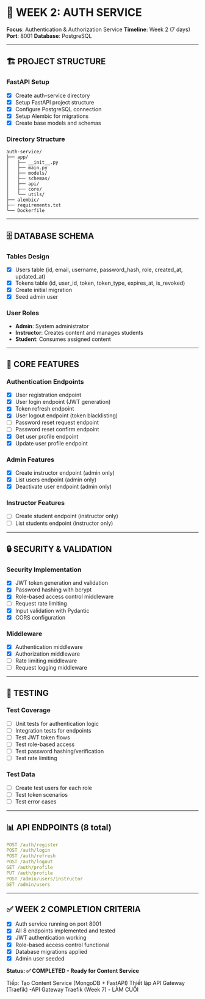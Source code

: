 # 🔐 WEEK 2: AUTH SERVICE

**Focus**: Authentication & Authorization Service
**Timeline**: Week 2 (7 days)
**Port**: 8001
**Database**: PostgreSQL

---

## 🏗️ PROJECT STRUCTURE

### FastAPI Setup
- [x] Create auth-service directory
- [x] Setup FastAPI project structure
- [x] Configure PostgreSQL connection
- [x] Setup Alembic for migrations
- [x] Create base models and schemas

### Directory Structure
```
auth-service/
├── app/
│   ├── __init__.py
│   ├── main.py
│   ├── models/
│   ├── schemas/
│   ├── api/
│   ├── core/
│   └── utils/
├── alembic/
├── requirements.txt
└── Dockerfile
```

---

## 🗄️ DATABASE SCHEMA

### Tables Design
- [x] Users table (id, email, username, password_hash, role, created_at, updated_at)
- [x] Tokens table (id, user_id, token, token_type, expires_at, is_revoked)
- [x] Create initial migration
- [x] Seed admin user

### User Roles
- **Admin**: System administrator
- **Instructor**: Creates content and manages students
- **Student**: Consumes assigned content

---

## 🔑 CORE FEATURES

### Authentication Endpoints
- [x] User registration endpoint
- [x] User login endpoint (JWT generation)
- [x] Token refresh endpoint
- [x] User logout endpoint (token blacklisting)
- [ ] Password reset request endpoint
- [ ] Password reset confirm endpoint
- [x] Get user profile endpoint
- [x] Update user profile endpoint

### Admin Features
- [x] Create instructor endpoint (admin only)
- [x] List users endpoint (admin only)
- [x] Deactivate user endpoint (admin only)

### Instructor Features
- [ ] Create student endpoint (instructor only)
- [ ] List students endpoint (instructor only)

---

## 🔒 SECURITY & VALIDATION

### Security Implementation
- [x] JWT token generation and validation
- [x] Password hashing with bcrypt
- [x] Role-based access control middleware
- [ ] Request rate limiting
- [x] Input validation with Pydantic
- [x] CORS configuration

### Middleware
- [x] Authentication middleware
- [x] Authorization middleware
- [ ] Rate limiting middleware
- [ ] Request logging middleware

---

## 🧪 TESTING

### Test Coverage
- [ ] Unit tests for authentication logic
- [ ] Integration tests for endpoints
- [ ] Test JWT token flows
- [ ] Test role-based access
- [ ] Test password hashing/verification
- [ ] Test rate limiting

### Test Data
- [ ] Create test users for each role
- [ ] Test token scenarios
- [ ] Test error cases

---

## 📊 API ENDPOINTS (8 total)

```yaml
POST /auth/register
POST /auth/login
POST /auth/refresh
POST /auth/logout
GET /auth/profile
PUT /auth/profile
POST /admin/users/instructor
GET /admin/users
```

---

## ✅ WEEK 2 COMPLETION CRITERIA

- [x] Auth service running on port 8001
- [x] All 8 endpoints implemented and tested
- [x] JWT authentication working
- [x] Role-based access control functional
- [x] Database migrations applied
- [x] Admin user seeded

**Status: ✅ COMPLETED - Ready for Content Service**

Tiếp:
Tạo Content Service (MongoDB + FastAPI)
Thiết lập API Gateway (Traefik) -API Gateway Traefik (Week 7) - LÀM CUỐI
